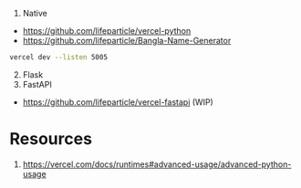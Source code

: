 1. Native
- https://github.com/lifeparticle/vercel-python
- https://github.com/lifeparticle/Bangla-Name-Generator
```bash
vercel dev --listen 5005
```
2. Flask
3. FastAPI
- https://github.com/lifeparticle/vercel-fastapi (WIP)

Resources
============
1. https://vercel.com/docs/runtimes#advanced-usage/advanced-python-usage
